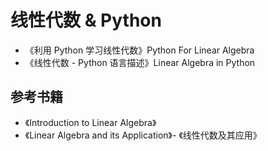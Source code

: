 # 线性代数 & Python

* 《利用 Python 学习线性代数》Python For Linear Algebra
* 《线性代数 - Python 语言描述》Linear Algebra in Python

## 参考书籍

* 《Introduction to Linear Algebra》
* 《Linear Algebra and its Application》- 《线性代数及其应用》
